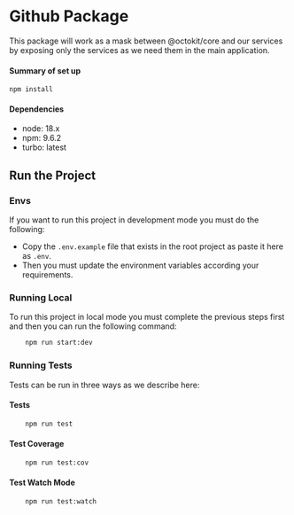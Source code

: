 # Github Package

This package will work as a mask between @octokit/core and our services by exposing only the services as we need them in the main application.

#### Summary of set up

    npm install

#### Dependencies

- node: 18.x
- npm:   9.6.2
- turbo: latest

## Run the Project

### Envs

If you want to run this project in development mode you must do the following:
  - Copy the `.env.example` file that exists in the root project as paste it here as `.env`.
  - Then you must update the environment variables according your requirements.

### Running Local
To run this project in local mode you must complete the previous steps first and then you can run the following command:

```sh
    npm run start:dev
```

### Running Tests
Tests can be run in three ways as we describe here:

#### Tests

```sh
    npm run test
```

#### Test Coverage

```sh
    npm run test:cov
```

#### Test Watch Mode

```sh
    npm run test:watch
```

